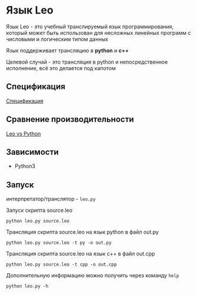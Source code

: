 # Язык Leo

Язык Leo - это учебный транслируемый язык программирования, который может быть использован для несложных линейных
программ с числовыми и логическим типом данных

Язык поддерживает трансляцию в **python** и **c++**

Целевой случай - это трансляция в python и непосредственное исполнение, всё это делается под капотом

## Спецификация

[Спецификация](./SPEC.md)

## Сравнение производительности

[Leo vs Python](./Perfomance_compare.md)

## Зависимости

- Python3

## Запуск

интерпретатор/транслятор - `leo.py`

Запуск скрипта source.leo

`python leo.py source.leo`

Трансляция скрипта source.leo на язык python в файл out.py

`python leo.py source.leo -t py -o out.py`

Трансляция скрипта source.leo на язык c++ в файл out.cpp

`python leo.py source.leo -t cpp -o out.cpp`

Дополнительную информацию можно получить через команду `help`

`python leo.py -h`